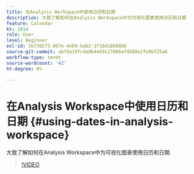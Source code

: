 ```yaml
---
title: 在Analysis Workspace中使用日历和日期
description: 大致了解如何在Analysis Workspace中为可视化图表使用日历和日期
feature: Calendar
kt: 2014
role: User
level: Beginner
exl-id: 5b738273-867e-4eb9-bab2-3f16d18608b6
source-git-commit: abfda19fcda0b4469c27886ef4b80e2fe9bf25a6
workflow-type: tm+mt
source-wordcount: '42'
ht-degree: 0%

---
```


# 在Analysis Workspace中使用日历和日期 {#using-dates-in-analysis-workspace}

大致了解如何在Analysis Workspace中为可视化图表使用日历和日期

>[!VIDEO](https://video.tv.adobe.com/v/24136/?quality=12&learn=on)
